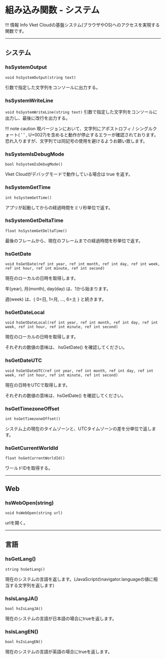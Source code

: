 
# 組み込み関数 - システム

!!! 情報 Info
    Vket Cloudの基盤システム(ブラウザやOS)へのアクセスを実現する関数です。

***

## システム

### hsSystemOutput
`void hsSystemOutput(string text)`

引数で指定した文字列をコンソールに出力する。

### hsSystemWriteLine
`void hsSystemWriteLine(string text)`
引数で指定した文字列をコンソールに出力し、最後に改行を出力する。

!!! note caution
    現バージョンにおいて、文字列にアポストロフィ / シングルクォート( ' ' , U+0027)を含めると動作が停止するエラーが確認されております。<br>
    恐れ入りますが、文字列では同記号の使用を避けるようお願い致します。

### hsSystemIsDebugMode
`bool hsSystemIsDebugMode()`

Vket Cloudがデバッグモードで動作している場合は true を返す。

### hsSystemGetTime
`int hsSystemGetTime()`

アプリが起動してからの経過時間をミリ秒単位で返す。

### hsSystemGetDeltaTime
`float hsSystemGetDeltaTime()`

最後のフレームから、現在のフレームまでの経過時間を秒単位で返す。

### hsGetDate
`void hsGetDate(ref int year, ref int month, ref int day, ref int week, ref int hour, ref int minute, ref int second)`

現在のローカルの日時を取得します。

年(year), 月(month), day(day) は、1から始まります。

週(week) は、{ 0=日, 1=月, ..., 6=土 } と続きます。

### hsGetDateLocal
`void hsGetDateLocal(ref int year, ref int month, ref int day, ref int week, ref int hour, ref int minute, ref int second)`

現在のローカルの日時を取得します。

それぞれの数値の意味は、 hsGetDate() を確認してください。

### hsGetDateUTC
`void hsGetDateUTC(ref int year, ref int month, ref int day, ref int week, ref int hour, ref int minute, ref int second)`

現在の日時をUTCで取得します。

それぞれの数値の意味は、hsGetDate() を確認してください。

### hsGetTimezoneOffset
`int hsGetTimezoneOffset()`

システム上の現在のタイムゾーンと、UTCタイムゾーンの差を分単位で返します。

### hsGetCurrentWorldId
`float hsGetCurrentWorldId()`

ワールドIDを取得する。


***


## Web
### hsWebOpen(string)
`void hsWebOpen(string url)`

urlを開く。

***

## 言語

### hsGetLang()
`string hsGetLang()`

現在のシステムの言語を返します。(JavaScriptのnavigator.languageの値に相当する文字列を返します)

### hsIsLangJA()
`bool hsIsLangJA()`

現在のシステムの言語が日本語の場合にtrueを返します。

### hsIsLangEN()
`bool hsIsLangEN()`

現在のシステムの言語が英語の場合にtrueを返します。